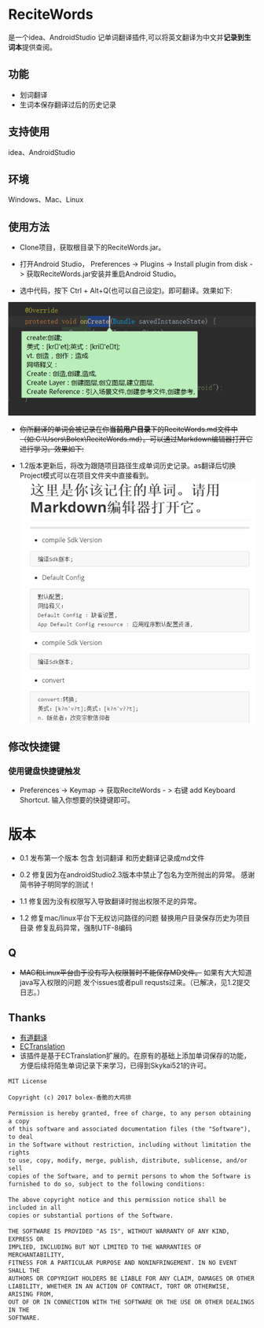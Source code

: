 # ReciteWords

 是一个idea、AndroidStudio 记单词翻译插件,可以将英文翻译为中文并**记录到生词本**提供查阅。

## 功能
- 划词翻译
- 生词本保存翻译过后的历史记录

## 支持使用
 idea、AndroidStudio

## 环境
 Windows、Mac、Linux

## 使用方法

- Clone项目，获取根目录下的ReciteWords.jar。

- 打开Android Studio， Preferences -> Plugins -> Install plugin from disk -> 获取ReciteWords.jar安装并重启Android Studio。

- 选中代码，按下 Ctrl + Alt+Q(也可以自己设定)。即可翻译。效果如下:

![](./img/1.png)
- ~~你所翻译的单词会被记录在你**当前用户目录**下的ReciteWords.md文件中（如:C:\Users\Bolex\ReciteWords.md）。可以通过Markdown编辑器打开它进行学习。效果如下:~~


- 1.2版本更新后，将改为跟随项目路径生成单词历史记录。as翻译后切换Project模式可以在项目文件夹中直接看到。
  ![](./img/2.png)

## 修改快捷键

### 使用键盘快捷键触发
- Preferences -> Keymap -> 获取ReciteWords - > 右键 add Keyboard Shortcut. 输入你想要的快捷键即可。

# 版本
- 0.1 发布第一个版本 包含 划词翻译 和历史翻译记录成md文件
- 0.2 修复因为在androidStudio2.3版本中禁止了包名为空所抛出的异常。 感谢简书钟子明同学的测试！
- 1.1 修复因为没有权限写入导致翻译时抛出权限不足的异常。

- 1.2
   修复mac/linux平台下无权访问路径的问题
   替换用户目录保存历史为项目目录
   修复乱码异常，强制UTF-8编码
   


## Q
-  ~~MAC和Linux平台由于没有写入权限暂时不能保存MD文件。~~ 如果有大大知道java写入权限的问题 发个issues或者pull requsts过来。（已解决，见1.2提交日志。）


## Thanks
- [有道翻译](http://fanyi.youdao.com/openapi?path=data-mode)
- [ECTranslation](https://github.com/Skykai521/ECTranslation)
- 该插件是基于ECTranslation扩展的。在原有的基础上添加单词保存的功能，方便后续将陌生单词记录下来学习，已得到Skykai521的许可。

```
MIT License

Copyright (c) 2017 bolex-香脆的大鸡排

Permission is hereby granted, free of charge, to any person obtaining a copy
of this software and associated documentation files (the "Software"), to deal
in the Software without restriction, including without limitation the rights
to use, copy, modify, merge, publish, distribute, sublicense, and/or sell
copies of the Software, and to permit persons to whom the Software is
furnished to do so, subject to the following conditions:

The above copyright notice and this permission notice shall be included in all
copies or substantial portions of the Software.

THE SOFTWARE IS PROVIDED "AS IS", WITHOUT WARRANTY OF ANY KIND, EXPRESS OR
IMPLIED, INCLUDING BUT NOT LIMITED TO THE WARRANTIES OF MERCHANTABILITY,
FITNESS FOR A PARTICULAR PURPOSE AND NONINFRINGEMENT. IN NO EVENT SHALL THE
AUTHORS OR COPYRIGHT HOLDERS BE LIABLE FOR ANY CLAIM, DAMAGES OR OTHER
LIABILITY, WHETHER IN AN ACTION OF CONTRACT, TORT OR OTHERWISE, ARISING FROM,
OUT OF OR IN CONNECTION WITH THE SOFTWARE OR THE USE OR OTHER DEALINGS IN THE
SOFTWARE.
```
